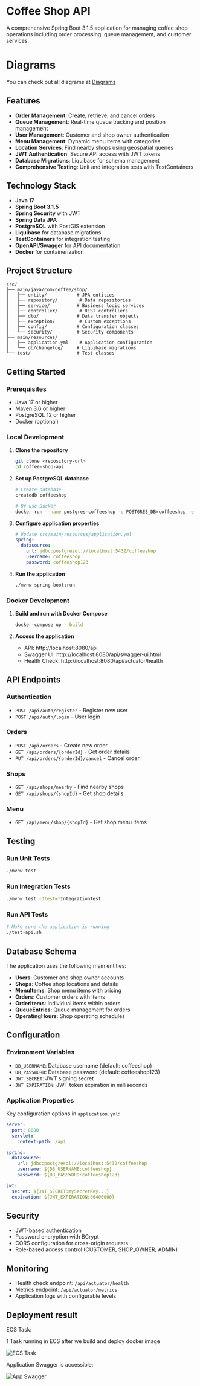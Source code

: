# Coffee Shop API

A comprehensive Spring Boot 3.1.5 application for managing coffee shop operations including order processing, queue management, and customer services.

# Diagrams
You can check out all diagrams at [Diagrams](./docs/)

## Features

- **Order Management**: Create, retrieve, and cancel orders
- **Queue Management**: Real-time queue tracking and position management
- **User Management**: Customer and shop owner authentication
- **Menu Management**: Dynamic menu items with categories
- **Location Services**: Find nearby shops using geospatial queries
- **JWT Authentication**: Secure API access with JWT tokens
- **Database Migrations**: Liquibase for schema management
- **Comprehensive Testing**: Unit and integration tests with TestContainers

## Technology Stack

- **Java 17**
- **Spring Boot 3.1.5**
- **Spring Security** with JWT
- **Spring Data JPA**
- **PostgreSQL** with PostGIS extension
- **Liquibase** for database migrations
- **TestContainers** for integration testing
- **OpenAPI/Swagger** for API documentation
- **Docker** for containerization

## Project Structure

```
src/
├── main/java/com/coffee/shop/
│   ├── entity/           # JPA entities
│   ├── repository/        # Data repositories
│   ├── service/          # Business logic services
│   ├── controller/        # REST controllers
│   ├── dto/              # Data transfer objects
│   ├── exception/         # Custom exceptions
│   ├── config/           # Configuration classes
│   └── security/         # Security components
├── main/resources/
│   ├── application.yml    # Application configuration
│   └── db/changelog/     # Liquibase migrations
└── test/                 # Test classes
```

## Getting Started

### Prerequisites

- Java 17 or higher
- Maven 3.6 or higher
- PostgreSQL 12 or higher
- Docker (optional)

### Local Development

1. **Clone the repository**
   ```bash
   git clone <repository-url>
   cd coffee-shop-api
   ```

2. **Set up PostgreSQL database**
   ```bash
   # Create database
   createdb coffeeshop
   
   # Or use Docker
   docker run --name postgres-coffeeshop -e POSTGRES_DB=coffeeshop -e POSTGRES_USER=coffeeshop -e POSTGRES_PASSWORD=coffeeshop123 -p 5432:5432 -d postgres:15-alpine
   ```

3. **Configure application properties**
   ```yaml
   # Update src/main/resources/application.yml
   spring:
     datasource:
       url: jdbc:postgresql://localhost:5432/coffeeshop
       username: coffeeshop
       password: coffeeshop123
   ```

4. **Run the application**
   ```bash
   ./mvnw spring-boot:run
   ```

### Docker Development

1. **Build and run with Docker Compose**
   ```bash
   docker-compose up --build
   ```

2. **Access the application**
   - API: http://localhost:8080/api
   - Swagger UI: http://localhost:8080/api/swagger-ui.html
   - Health Check: http://localhost:8080/api/actuator/health

## API Endpoints

### Authentication
- `POST /api/auth/register` - Register new user
- `POST /api/auth/login` - User login

### Orders
- `POST /api/orders` - Create new order
- `GET /api/orders/{orderId}` - Get order details
- `PUT /api/orders/{orderId}/cancel` - Cancel order

### Shops
- `GET /api/shops/nearby` - Find nearby shops
- `GET /api/shops/{shopId}` - Get shop details

### Menu
- `GET /api/menu/shop/{shopId}` - Get shop menu items

## Testing

### Run Unit Tests
```bash
./mvnw test
```

### Run Integration Tests
```bash
./mvnw test -Dtest=*IntegrationTest
```

### Run API Tests
```bash
# Make sure the application is running
./test-api.sh
```

## Database Schema

The application uses the following main entities:

- **Users**: Customer and shop owner accounts
- **Shops**: Coffee shop locations and details
- **MenuItems**: Shop menu items with pricing
- **Orders**: Customer orders with items
- **OrderItems**: Individual items within orders
- **QueueEntries**: Queue management for orders
- **OperatingHours**: Shop operating schedules

## Configuration

### Environment Variables

- `DB_USERNAME`: Database username (default: coffeeshop)
- `DB_PASSWORD`: Database password (default: coffeeshop123)
- `JWT_SECRET`: JWT signing secret
- `JWT_EXPIRATION`: JWT token expiration in milliseconds

### Application Properties

Key configuration options in `application.yml`:

```yaml
server:
  port: 8080
  servlet:
    context-path: /api

spring:
  datasource:
    url: jdbc:postgresql://localhost:5432/coffeeshop
    username: ${DB_USERNAME:coffeeshop}
    password: ${DB_PASSWORD:coffeeshop123}

jwt:
  secret: ${JWT_SECRET:mySecretKey...}
  expiration: ${JWT_EXPIRATION:86400000}
```

## Security

- JWT-based authentication
- Password encryption with BCrypt
- CORS configuration for cross-origin requests
- Role-based access control (CUSTOMER, SHOP_OWNER, ADMIN)

## Monitoring

- Health check endpoint: `/api/actuator/health`
- Metrics endpoint: `/api/actuator/metrics`
- Application logs with configurable levels

## Deployment result

ECS Task:

1 Task running in ECS after we build and deploy docker image

![ECS Task](./docs/images/ecs-task.png)


Application Swagger is accessible:

![App Swagger](./docs/images/app-swagger.png)

